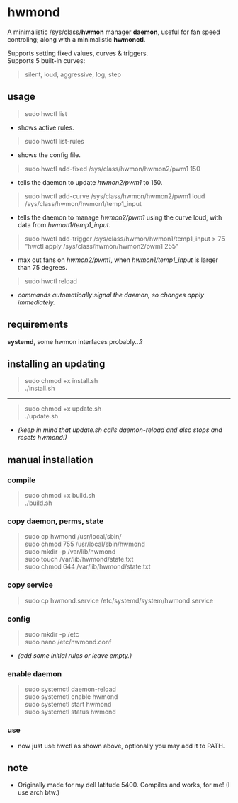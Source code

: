 # hwmond
A minimalistic /sys/class/**hwmon** manager **daemon**, useful for fan speed controling; along with a minimalistic **hwmonctl**. 

Supports setting fixed values, curves & triggers.\
Supports 5 built-in curves:
> silent, loud, aggressive, log, step



## usage
>sudo hwctl list

- shows active rules.

>sudo hwctl list-rules

- shows the config file.

>sudo hwctl add-fixed /sys/class/hwmon/hwmon2/pwm1 150

- tells the daemon to update *hwmon2/pwm1* to 150.

>sudo hwctl add-curve /sys/class/hwmon/hwmon2/pwm1 loud /sys/class/hwmon/hwmon1/temp1_input

- tells the daemon to manage *hwmon2/pwm1* using the curve loud, with data from *hwmon1/temp1_input*.


>sudo hwctl add-trigger /sys/class/hwmon/hwmon1/temp1_input > 75 "hwctl apply /sys/class/hwmon/hwmon2/pwm1 255"

- max out fans on *hwmon2/pwm1*, when *hwmon1/temp1_input* is larger than 75 degrees.

>sudo hwctl reload

- *commands automatically signal the daemon, so changes apply immediately.*

## requirements
**systemd**, some hwmon interfaces probably...?

## installing an updating
>sudo chmod +x install.sh \
>./install.sh

---

>sudo chmod +x update.sh \
>./update.sh

- *(keep in mind that update.sh calls daemon-reload and also stops and resets hwmond!)*

## manual installation
### compile
>sudo chmod +x build.sh\
>./build.sh


### copy daemon, perms, state
>sudo cp hwmond /usr/local/sbin/\
>sudo chmod 755 /usr/local/sbin/hwmond\
>sudo mkdir -p /var/lib/hwmond\
>sudo touch /var/lib/hwmond/state.txt\
>sudo chmod 644 /var/lib/hwmond/state.txt

### copy service
>sudo cp hwmond.service /etc/systemd/system/hwmond.service

### config
>sudo mkdir -p /etc\
>sudo nano /etc/hwmond.conf

- *(add some initial rules or leave empty.)*

### enable daemon
>sudo systemctl daemon-reload\
>sudo systemctl enable hwmond\
>sudo systemctl start hwmond\
>sudo systemctl status hwmond

### use
- now just use hwctl as shown above, optionally you may add it to PATH.

## note
- Originally made for my dell latitude 5400. Compiles and works, for me! (I use arch btw.)
